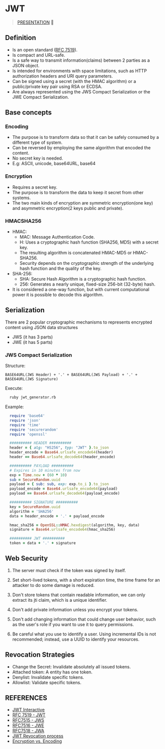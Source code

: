 # JWT

>  [PRESENTATION](JWT_presentation.pdf) 🎉

## Definition
- Is an open standard ([RFC 7519](https://datatracker.ietf.org/doc/html/rfc7519)).
- Is compact and URL-safe.
- Is a safe way to transmit information(claims) between 2 parties as a JSON object.
- Is intended for environments with space limitations, such as HTTP authorization headers and URI query parameters.
- Can be signed using a secret (with the HMAC algorithm) or a public/private key pair using RSA or ECDSA.
- Are always represented using the JWS Compact Serialization or the JWE Compact Serialization.

## Base concepts

### Encoding
- The purpose is to transform data so that it can be safely consumed by a different type of system.
- Can be reversed by employing the same algorithm that encoded the content.
- No secret key is needed.
- E.g: ASCII, unicode, base64URL, base64

### Encryption
- Requires a secret key.
- The purpose is to transform the data to keep it secret from other systems.
- The two main kinds of encryption are symmetric encryption(one key) and asymmetric encryption(2 keys public and private).

### HMACSHA256
- HMAC:
  - MAC: Message Authentication Code.
  - H: Uses a cryptographic hash function (SHA256, MD5) with a secret key.
  - The resulting algorithm is concatenated HMAC-MD5 or HMAC-SHA256.
  - Security depends on the cryptographic strength of the underlying hash function and the quality of the key.
- SHA-256:
  - SHA: Secure Hash Algorithm is a cryptographic hash function.
  - 256: Generates a nearly unique, fixed-size 256-bit (32-byte) hash.
- It is considered a one-way function, but with current computational power it is possible to decode this algorithm.

## Serialization
There are 2 popular cryptographic mechanisms to represents encrypted content using JSON data structures
- JWS (it has 3 parts)
- JWE (it has 5 parts)

### JWS Compact Serialization

Structure:
```
BASE64URL(JWS Header) + '.' + BASE64URL(JWS Payload) + '.' + BASE64URL(JWS Signature)
```

Execute:
```bash
  ruby jwt_generator.rb
```

Example:

```ruby
  require 'base64'
  require 'json'
  require 'time'
  require 'securerandom'
  require 'openssl'

  ########## HEADER ##########
  header = { alg: "HS256", typ: "JWT" }.to_json
  header_encode = Base64.urlsafe_encode64(header)
  header == Base64.urlsafe_decode64(header_encode)

  ########## PAYLOAD ##########
  # Expires in 10 minutes from now
  exp = Time.new + (60 * 10)
  sub = SecureRandom.uuid
  payload = { sub: sub, exp: exp.to_i }.to_json
  payload_encode = Base64.urlsafe_encode64(payload)
  payload == Base64.urlsafe_decode64(payload_encode)

  ########## SIGNATURE ##########
  key = SecureRandom.uuid
  algorithm = 'SHA256'
  data = header_encode + '.' + payload_encode

  hmac_sha256 = OpenSSL::HMAC.hexdigest(algorithm, key, data)
  signature = Base64.urlsafe_encode64(hmac_sha256)

  ########## JWT ##########
  token = data + '.' + signature

```

## Web Security
1. The server must check if the token was signed by itself.

2. Set short-lived tokens, with a short expiration time, the time frame for an attacker to do some damage is reduced.

3. Don't store tokens that contain readable information, we can only extract its jti claim, which is a unique identifier.

4. Don't add private information unless you encrypt your tokens.

5. Don't add changing information that could change user behavior, such as the user's role if you want to use it to query permissions.

6. Be careful what you use to identify a user. Using incremental IDs is not recommended; instead, use a UUID to identify your resources.


## Revocation Strategies

- Change the Secret: Invalidate absolutely all issued tokens.
- Attached token: A entity has one token.
- Denylist: Invalidate specific tokens.
- Allowlist: Validate specific tokens.

## REFERENCES

- [JWT Interactive](https://jwt.io/introduction/)
- [RFC 7519 - JWT](https://datatracker.ietf.org/doc/html/rfc7519)
- [RFC7515 - JWS](https://datatracker.ietf.org/doc/html/rfc7515)
- [RFC7516 - JWE](https://datatracker.ietf.org/doc/html/rfc7516)
- [RFC7518 - JWA](https://datatracker.ietf.org/doc/html/rfc7518)
- [JWT Revocation process](https://waiting-for-dev.github.io/blog/2017/01/23/stand_up_for_jwt_revocation)
- [Encryption vs. Encoding](https://danielmiessler.com/study/encoding-encryption-hashing-obfuscation/#:~:text=Encoding%20is%20for%20maintaining%20data,order%20to%20return%20to%20plaintext)
